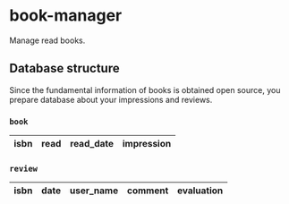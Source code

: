# book-manager
Manage read books.

## Database structure
Since the fundamental information of books is obtained open source, you prepare database about your impressions and reviews.

### `book` 
|isbn|read|read_date|impression|
|----|----|----|----|

### `review`
| isbn | date | user_name | comment | evaluation |
|----|----|----|----|----|